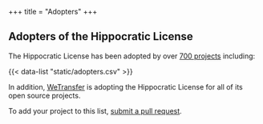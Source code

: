 +++
title = "Adopters"
+++

## Adopters of the Hippocratic License

The Hippocratic License has been adopted by over [700 projects](https://github.com/search?q=%22Hippocratic+License%22+filename%3ALICENSE+language%3AText+language%3AMarkdown+path%3A%2F&type=Code) including:

{{< data-list "static/adopters.csv" >}}

In addition, [WeTransfer](https://github.com/wetransfer/) is adopting the Hippocratic License for all of its open source projects.

To add your project to this list, [submit a pull
request](https://github.com/ContributorCovenant/hippocratic-license/blob/release/README.md#adding-a-project-to-the-list-of-adopters "Hippocratic License source code").
